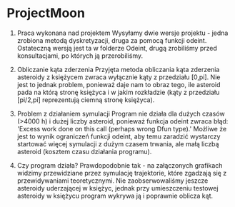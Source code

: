 # ProjectMoon
1) Praca wykonana nad projektem
Wysyłamy dwie wersje projektu - jedna zrobiona metodą dyskretyzacji, druga za pomocą funkcji odeint.
Ostateczną wersją jest ta w folderze Odeint, drugą zrobiliśmy przed konsultacjami,
po których ją przerobiliśmy.

2) Obliczanie kąta zderzenia
Przyjęta metoda obliczania kąta zderzenia asteroidy z księżycem zwraca wyłącznie kąty z przedziału [0,pi].
Nie jest to jednak problem, ponieważ daje nam to obraz tego, ile asteroid pada na którą stronę księżyca
i w jakim rozkładzie (kąty z przedziału [pi/2,pi] reprezentują ciemną stronę księżyca).


3) Problem z działaniem symulacji
Program nie działa dla dużych czasów (>4000 h) i dużej liczby asteroid,
ponieważ funkcja odeint zwraca błąd: 'Excess work done on this call (perhaps wrong Dfun type).'
Możliwe że jest to wynik ograniczeń funkcji odeint, aby temu zaradzić wystarczy startować
więcej symulacji z dużym czasem trwania, ale małą liczbą asteroid (kosztem czasu działania programu).

4) Czy program działa?
Prawdopodobnie tak - na załączonych grafikach widzimy przewidziane przez symulację trajektorie,
które zgadzają się z przewidywaniami teoretycznymi. Nie zaobserwowaliśmy jeszcze asteroidy uderzającej
w księżyc, jednak przy umieszczeniu testowej asteroidy w księżycu program wykrywa ją
i poprawnie oblicza kąt.

